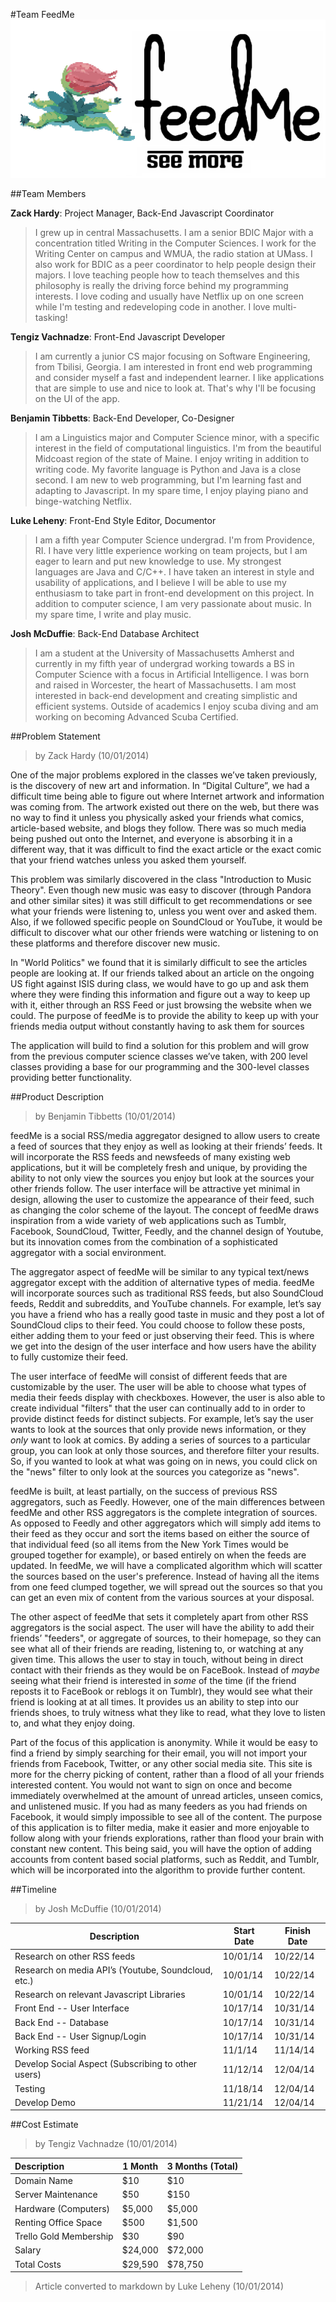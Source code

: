 #Team FeedMe
![text](../../pics/feedme_logo.png)


##Team Members

**Zack Hardy**: Project Manager, Back-End Javascript Coordinator

> I grew up in central Massachusetts. I am a senior BDIC Major with a concentration titled Writing in the Computer Sciences. I work for the Writing Center on campus and WMUA, the radio station at UMass. I also work for BDIC as a peer coordinator to help people design their majors. I love teaching people how to teach themselves and this philosophy is really the driving force behind my programming interests. I love coding and usually have Netflix up on one screen while I'm testing and redeveloping code in another. I love multi-tasking!

**Tengiz Vachnadze**: Front-End Javascript Developer

> I am currently a junior CS major focusing on Software Engineering, from Tbilisi, Georgia. I am interested in front end web programming and consider myself a fast and independent learner. I like applications that are simple to use and nice to look at. That's why I'll be focusing on the UI of the app.

**Benjamin Tibbetts**: Back-End Developer, Co-Designer

> I am a Linguistics major and Computer Science minor, with a specific interest in the field of computational linguistics. I'm from the beautiful Midcoast region of the state of Maine. I enjoy writing in addition to writing code. My favorite language is Python and Java is a close second. I am new to web programming, but I'm learning fast and adapting to Javascript. In my spare time, I enjoy playing piano and binge-watching Netflix.

**Luke Leheny**: Front-End Style Editor, Documentor

> I am a fifth year Computer Science undergrad. I'm from Providence, RI. I have very little experience working on team projects, but I am eager to learn and put new knowledge to use. My strongest languages are Java and C/C++. I have taken an interest in style and usability of applications, and I believe I will be able to use my enthusiasm to take part in front-end development on this project. In addition to computer science, I am very passionate about music. In my spare time, I write and play music.

**Josh McDuffie**: Back-End Database Architect

> I am a student at the University of Massachusetts Amherst and currently in my fifth year of undergrad working towards a BS in Computer Science with a focus in Artificial Intelligence. I was born and raised in Worcester, the heart of Massachusetts. I am most interested in back-end development and creating simplistic and efficient systems. Outside of academics I enjoy scuba diving and am working on becoming Advanced Scuba Certified.

##Problem Statement
> by Zack Hardy (10/01/2014)

One of the major problems explored in the classes we’ve taken previously, is the discovery of new art and information. In “Digital Culture”, we had a difficult time being able to figure out where Internet artwork and information was coming from. The artwork existed out there on the web, but there was no way to find it unless you physically asked your friends what comics, article-based website, and blogs they follow. There was so much media being pushed out onto the Internet, and everyone is absorbing it in a different way, that it was difficult to find the exact article or the exact comic that your friend watches unless you asked them yourself.

This problem was similarly discovered in the class "Introduction to Music Theory". Even though new music was easy to discover (through Pandora and other similar sites) it was still difficult to get recommendations or see what your friends were listening to, unless you went over and asked them. Also, if we followed specific people on SoundCloud or YouTube, it would be difficult to discover what our other friends were watching or listening to on these platforms and therefore discover new music.

In "World Politics" we found that it is similarly difficult to see the articles people are looking at. If our friends talked about an article on the ongoing US fight against ISIS during class, we would have to go up and ask them where they were finding this information and figure out a way to keep up with it, either through an RSS Feed or just browsing the website when we could. The purpose of feedMe is to provide the ability to keep up with your friends media output without constantly having to ask them for sources

The application will build to find a solution for this problem and will grow from the previous computer science classes we’ve taken, with 200 level classes providing a base for our programming and the 300-level classes providing better functionality.

##Product Description
> by Benjamin Tibbetts (10/01/2014)

feedMe is a social RSS/media aggregator designed to allow users to create a feed of sources that they enjoy as well as looking at their friends’ feeds. It will incorporate the RSS feeds and newsfeeds of many existing web applications, but it will be completely fresh and unique, by providing the ability to not only view the sources you enjoy but look at the sources your other friends follow. The user interface will be attractive yet minimal in design, allowing the user to customize the appearance of their feed, such as changing the color scheme of the layout. The concept of feedMe draws inspiration from a wide variety of web applications such as Tumblr, Facebook, SoundCloud, Twitter, Feedly, and the channel design of Youtube, but its innovation comes from the combination of a sophisticated aggregator with a social environment.

The aggregator aspect of feedMe will be similar to any typical text/news aggregator except with the addition of alternative types of media. feedMe will incorporate sources such as traditional RSS feeds, but also SoundCloud feeds, Reddit and subreddits, and YouTube channels. For example, let’s say you have a friend who has a really good taste in music and they post a lot of SoundCloud clips to their feed. You could choose to follow these posts, either adding them to your feed or just observing their feed. This is where we get into the design of the user interface and how users have the ability to fully customize their feed.

The user interface of feedMe will consist of different feeds that are customizable by the user. The user will be able to choose what types of media their feeds display with checkboxes. However, the user is also able to create individual "filters" that the user can continually add to in order to provide distinct feeds for distinct subjects. For example, let’s say the user wants to look at the sources that only provide news information, or they *only* want to look at comics. By adding a series of sources to a particular group, you can look at only those sources, and therefore filter your results. So, if you wanted to look at what was going on in news, you could click on the "news" filter to only look at the sources you categorize as "news".

feedMe is built, at least partially, on the success of previous RSS aggregators, such as Feedly. However, one of the main differences between feedMe and other RSS aggregators is the complete integration of sources. As opposed to Feedly and other aggregators which will simply add items to their feed as they occur and sort the items based on either the source of that individual feed (so all items from the New York Times would be grouped together for example), or based entirely on when the feeds are updated. In feedMe, we will have a complicated algorithm which will scatter the sources based on the user's preference. Instead of having all the items from one feed clumped together, we will spread out the sources so that you can get an even mix of content from the various sources at your disposal.

The other aspect of feedMe that sets it completely apart from other RSS aggregators is the social aspect. The user will have the ability to add  their friends’ "feeders", or aggregate of sources, to their homepage, so they can see what all of their friends are reading, listening to, or watching at any given time. This allows the user to stay in touch, without being in direct contact with their friends as they would be on FaceBook. Instead of *maybe* seeing what their friend is interested in *some* of the time (if the friend reposts it to FaceBook or reblogs it on Tumblr), they would see what their friend is looking at at all times. It provides us an ability to step into our friends shoes, to truly witness what they like to read, what they love to listen to, and what they enjoy doing.

Part of the focus of this application is anonymity. While it would be easy to find a friend by simply searching for their email, you will not import your friends from Facebook, Twitter, or any other social media site. This site is more for the cherry picking of content, rather than a flood of all your friends interested content. You would not want to sign on once and become immediately overwhelmed at the amount of unread articles, unseen comics, and unlistened music. If you had as many feeders as you had friends on Facebook, it would simply impossible to see all of the content. The purpose of this application is to filter media, make it easier and more enjoyable to follow along with your friends explorations, rather than flood your brain with constant new content. This being said, you will have the option of adding accounts from content based social platforms, such as Reddit, and Tumblr, which will be incorporated into the algorithm to provide further content.

##Timeline
> by Josh McDuffie (10/01/2014)

| Description                                         | Start Date | Finish Date |
|-----------------------------------------------------|------------|-------------|
| Research on other RSS feeds                         | 10/01/14   | 10/22/14    |
| Research on media API’s (Youtube, Soundcloud, etc.) | 10/01/14   | 10/22/14    |
| Research on relevant Javascript Libraries           | 10/01/14   | 10/22/14    |
| Front End -- User Interface                         | 10/17/14   | 10/31/14    |
| Back End -- Database                                | 10/17/14   | 10/31/14    |
| Back End -- User Signup/Login                       | 10/17/14   | 10/31/14    |
| Working RSS feed                                    | 11/1/14    | 11/14/14    |
| Develop Social Aspect (Subscribing to other users)  | 11/12/14   | 12/04/14    |
| Testing                                             | 11/18/14   | 12/04/14    |
| Develop Demo                                        | 11/21/14   | 12/04/14    |

##Cost Estimate
> by Tengiz Vachnadze (10/01/2014)

|Description            | 1 Month | 3 Months (Total) |
|:----------------------|---------|------------------|
| Domain Name           | $10     | $10              |
| Server Maintenance    | $50     | $150             |
| Hardware (Computers)  | $5,000  | $5,000           |
| Renting Office Space  | $500    | $1,500           |
| Trello Gold Membership| $30     | $90              |
| Salary                | $24,000 | $72,000          |
| Total Costs           | $29,590 | $78,750          |

> Article converted to markdown by Luke Leheny (10/01/2014)
